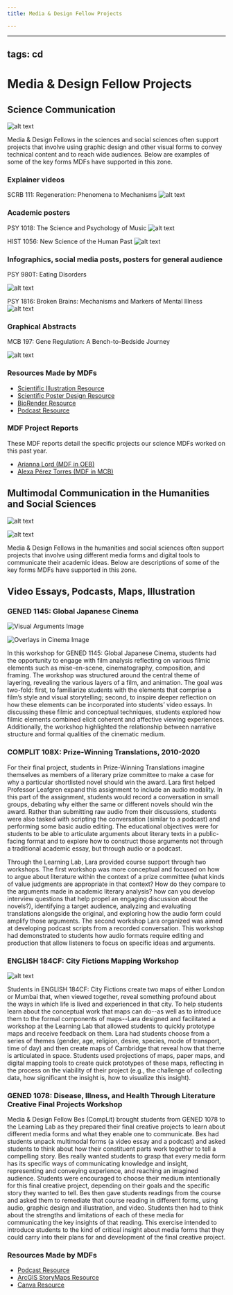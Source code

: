 ```yaml
---
title: Media & Design Fellow Projects

---
```


---
tags: cd
---

# Media & Design Fellow Projects



## Science Communication
![alt text](https://files.slack.com/files-pri/T0HTW3H0V-F06167SQQV6/four-phones-forgif-002_360.gif?pub_secret=21834d5b00)

Media & Design Fellows in the sciences and social sciences often support projects that involve using graphic design and other visual forms to convey technical content and to reach wide audiences. Below are examples of some of the key forms MDFs have supported in this zone.

### Explainer videos

SCRB 111: Regeneration: Phenomena to Mechanisms
![alt text](https://files.slack.com/files-pri/T0HTW3H0V-F065J1862CR/scrb111_gif_fast_bright_360.gif?pub_secret=7a8f9b11eb)

### Academic posters

PSY 1018: The Science and Psychology of Music
![alt text](https://files.slack.com/files-pri/T0HTW3H0V-F063B6ERLG1/screenshot_2023-10-26_at_10.43.51_am.png?pub_secret=61a7cae8df)

HIST 1056: New Science of the Human Past
![alt text](https://files.slack.com/files-pri/T0HTW3H0V-F064G5H145V/fall_2023-53.png?pub_secret=6e7435e7a0)

### Infographics, social media posts, posters for general audience

PSY 980T: Eating Disorders

![alt text](https://files.slack.com/files-pri/T0HTW3H0V-F060HLW477V/student-pres-forgif-001_360.gif?pub_secret=1502a6de3a)

PSY 1816: Broken Brains: Mechanisms and Markers of Mental Illness
![alt text](https://files.slack.com/files-pri/T0HTW3H0V-F05TRDN4XU5/image-010b.jpg?pub_secret=3491a72f74)

### Graphical Abstracts
MCB 197: Gene Regulation: A Bench-to-Bedside Journey

![alt text](https://files.slack.com/files-pri/T0HTW3H0V-F073LJHGJ3D/screenshot_2024-05-15_at_1.04.31___pm.png?pub_secret=5ea630698e) 

### Resources Made by MDFs
* [Scientific Illustration Resource](https://hackmd.io/op5I844hR0mYyCc2diTH4A)
* [Scientific Poster Design Resource](https://hackmd.io/UnNMgEasQbGQ8FTZA3zJDw)
* [BioRender Resource](https://hackmd.io/T9FnCdPXS1KFAyHFpI32dw)
* [Podcast Resource](https://hackmd.io/ihXXhbCuR8ey7ywvulCarQ)

### MDF Project Reports
These MDF reports detail the specific projects our science MDFs worked on this past year.
* [Arianna Lord (MDF in OEB)](https://hackmd.io/xw9BhPKVRZKHZMzKbxU2Lw)
* [Alexa Pérez Torres (MDF in MCB)](https://hackmd.io/98DRrRfVQoOI350tT_uV0g?view)

## Multimodal Communication in the Humanities and Social Sciences

![alt text](https://files.slack.com/files-pri/T0HTW3H0V-F06GY7N0MDH/gened1145-batch-2-6.png?pub_secret=43c3530568)

![alt text](https://files.slack.com/files-pri/T0HTW3H0V-F06GZCLG6AH/siriana-spectrogram-001.jpg?pub_secret=b610107c80)

Media & Design Fellows in the humanities and social sciences often support projects that involve using different media forms and digital tools to communicate their academic ideas. Below are descriptions of some of the key forms MDFs have supported in this zone.

## Video Essays, Podcasts, Maps, Illustration

### GENED 1145: Global Japanese Cinema

![Visual Arguments Image](https://files.slack.com/files-pri/T0HTW3H0V-F060PD4LVB9/sample-paper-overlays\_540.gif?pub\_secret=4d9b8f93ce)

![Overlays in Cinema Image](https://files.slack.com/files-pri/T0HTW3H0V-F061G35DRRP/godzilla_24p_360.gif?pub_secret=1851ce46f2)

In this workshop for GENED 1145: Global Japanese Cinema, students had the opportunity to engage with film analysis reflecting on various filmic elements such as mise-en-scene, cinematography, composition, and framing. The workshop was structured around the central theme of layering, revealing the various layers of a film, and animation. The goal was two-fold: first, to familiarize students with the elements that comprise a film’s style and visual storytelling; second, to inspire deeper reflection on how these elements can be incorporated into students’ video essays. In discussing these filmic and conceptual techniques, students explored how filmic elements combined elicit coherent and affective viewing experiences. Additionally, the workshop highlighted the relationship between narrative structure and formal qualities of the cinematic medium.

### COMPLIT 108X: Prize-Winning Translations, 2010-2020

For their final project, students in Prize-Winning Translations imagine themselves as members of a literary prize committee to make a case for why a particular shortlisted novel should win the award. Lara first helped Professor Leafgren expand this assignment to include an audio modality. In this part of the assignment, students would record a conversation in small groups, debating why either the same or different novels should win the award. Rather than submitting raw audio from their discussions, students were also tasked with scripting the conversation (similar to a podcast) and performing some basic audio editing. The educational objectives were for students to be able to articulate arguments about literary texts in a public-facing format and to explore how to construct those arguments not through a traditional academic essay, but through audio or a podcast.

Through the Learning Lab, Lara provided course support through two workshops. The first workshop was more conceptual and focused on how to argue about literature within the context of a prize committee (what kinds of value judgments are appropriate in that context? How do they compare to the arguments made in academic literary analysis? how can you develop interview questions that help propel an engaging discussion about the novels?), identifying a target audience, analyzing and evaluating translations alongside the original, and exploring how the audio form could amplify those arguments. The second workshop Lara organized was aimed at developing podcast scripts from a recorded conversation. This workshop had demonstrated to students how audio formats require editing and production that allow listeners to focus on specific ideas and arguments.

### ENGLISH 184CF: City Fictions Mapping Workshop

![alt text](https://files.slack.com/files-pri/T0HTW3H0V-F060QTPJQ9Z/eng184-group1-intro.jpg?pub_secret=302d7dbdd2)

Students in ENGLISH 184CF: City Fictions create two maps of either London or Mumbai that, when viewed together, reveal something profound about the ways in which life is lived and experienced in that city. To help students learn about the conceptual work that maps can do--as well as to introduce them to the formal components of maps--Lara designed and facilitated a workshop at the Learning Lab that allowed students to quickly prototype maps and receive feedback on them. Lara had students choose from a series of themes (gender, age, religion, desire, species, mode of transport, time of day) and then create maps of Cambridge that reveal how that theme is articulated in space. Students used projections of maps, paper maps, and digital mapping tools to create quick prototypes of these maps, reflecting in the process on the viability of their project (e.g., the challenge of collecting data, how significant the insight is, how to visualize this insight).

### GENED 1078: Disease, Illness, and Health Through Literature Creative Final Projects Workshop

Media & Design Fellow Bes (CompLit) brought students from GENED 1078 to the Learning Lab as they prepared their final creative projects to learn about different media forms and what they enable one to communicate. Bes had students unpack multimodal forms (a video essay and a podcast) and asked students to think about how their constituent parts work together to tell a compelling story. Bes really wanted students to grasp that every media form has its specific ways of communicating knowledge and insight, representing and conveying experience, and reaching an imagined audience. Students were encouraged to choose their medium intentionally for this final creative project, depending on their goals and the specific story they wanted to tell. Bes then gave students readings from the course and asked them to remediate that course reading in different forms, using audio, graphic design and illustration, and video. Students then had to think about the strengths and limitations of each of these media for communicating the key insights of that reading. This exercise intended to introduce students to the kind of critical insight about media forms that they could carry into their plans for and development of the final creative project.

### Resources Made by MDFs
* [Podcast Resource](https://hackmd.io/XFSHG4vvSneMP30wUb5YdA?view)
* [ArcGIS StoryMaps Resource](https://hackmd.io/ZeLmuUCNQLOHABUbc5SXXg)
* [Canva Resource](https://hackmd.io/PnabL7JuQM2ESa-9IqrkDw?view)

